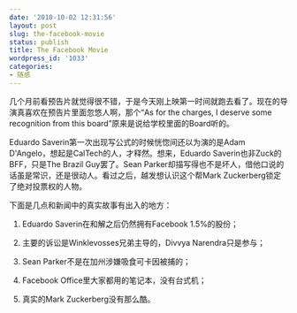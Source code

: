 ```yaml
---
date: '2010-10-02 12:31:56'
layout: post
slug: the-facebook-movie
status: publish
title: The Facebook Movie
wordpress_id: '1033'
categories:
- 随感
---
```


几个月前看预告片就觉得很不错，于是今天刚上映第一时间就跑去看了。现在的导演真喜欢在预告片里面忽悠人啊，那个“As for the charges, I deserve some recognition from this board”原来是说给学校里面的Board听的。

Eduardo Saverin第一次出现写公式的时候恍惚间还以为演的是Adam D'Angelo，想起是CalTech的人，才释然。想来，Eduardo Saverin也非Zuck的BFF，只是The Brazil Guy罢了。Sean Parker却描写得也不是坏人，借他口说的话虽是常识，还是很动人。看过之后，越发想认识这个帮Mark Zuckerberg锁定了绝对投票权的人物。

下面是几点和新闻中的真实故事有出入的地方：

1. Eduardo Saverin在和解之后仍然拥有Facebook 1.5%的股份；

2. 主要的诉讼是Winklevosses兄弟主导的，Divvya Narendra只是参与；

3. Sean Parker不是在加州涉嫌吸食可卡因被捕的；

4. Facebook Office里大家都用的笔记本，没有台式机；

5. 真实的Mark Zuckerberg没有那么酷。
